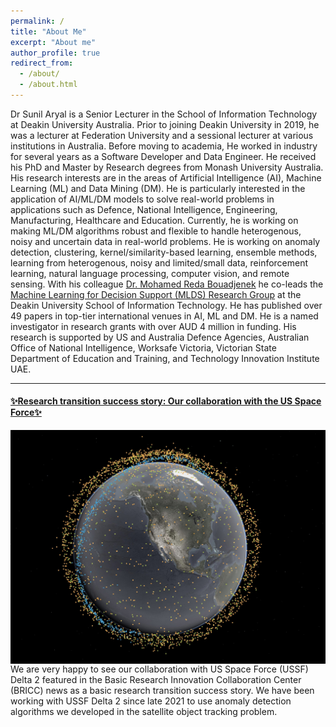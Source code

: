 ```yaml
---
permalink: /
title: "About Me"
excerpt: "About me"
author_profile: true
redirect_from: 
  - /about/
  - /about.html
---
```


Dr Sunil Aryal is a Senior Lecturer in the School of Information Technology at Deakin University Australia. Prior to joining Deakin University in 2019, he was a lecturer at Federation University and a sessional lecturer at various institutions in Australia. Before moving to academia, He worked in industry for several years as a Software Developer and Data Engineer. He received his PhD and Master by Research degrees from Monash University Australia. His research interests are in the areas of Artificial Intelligence (AI), Machine Learning (ML) and Data Mining (DM). He is particularly interested in the application of AI/ML/DM models to solve real-world problems in applications such as Defence, National Intelligence, Engineering, Manufacturing, Healthcare and Education. Currently, he is working on making ML/DM algorithms robust and flexible to handle heterogenous, noisy and uncertain data in real-world problems. He is working on anomaly detection, clustering, kernel/similarity-based learning, ensemble methods, learning from heterogenous, noisy and limited/small data, reinforcement learning, natural language processing, computer vision, and remote sensing. With his colleague [<span>Dr. Mohamed Reda Bouadjenek</span>](https://rbouadjenek.github.io/) he co-leads the [<span>Machine Learning for Decision Support (MLDS) Research Group</span>](https://deakin-mlds.github.io/index.html) at the Deakin University School of Information Technology. He has published over 49 papers in top-tier international venues in AI, ML and DM. He is a named investigator in research grants with over AUD 4 million in funding.  His research is supported by US and Australia Defence Agencies, Australian Office of National Intelligence, Worksafe Victoria, Victorian State Department of Education and Training, and Technology Innovation Institute UAE.

---

<h4 class="feature-heading"> <a href="https://briccdc.com/bricc-news/afosr-transitions-practical-data-mining-to-space-operations">✨Research transition success story: Our collaboration with the US Space Force✨</a></h4>
<img style="float: right;" src="\images\satellite-tracking.jpg">
We are very happy to see our collaboration with US Space Force (USSF) Delta 2 featured in the Basic Research Innovation Collaboration Center (BRICC) news as a basic research transition success story. We have been working with USSF Delta 2 since late 2021 to use anomaly detection algorithms we developed in the satellite object tracking problem.  
